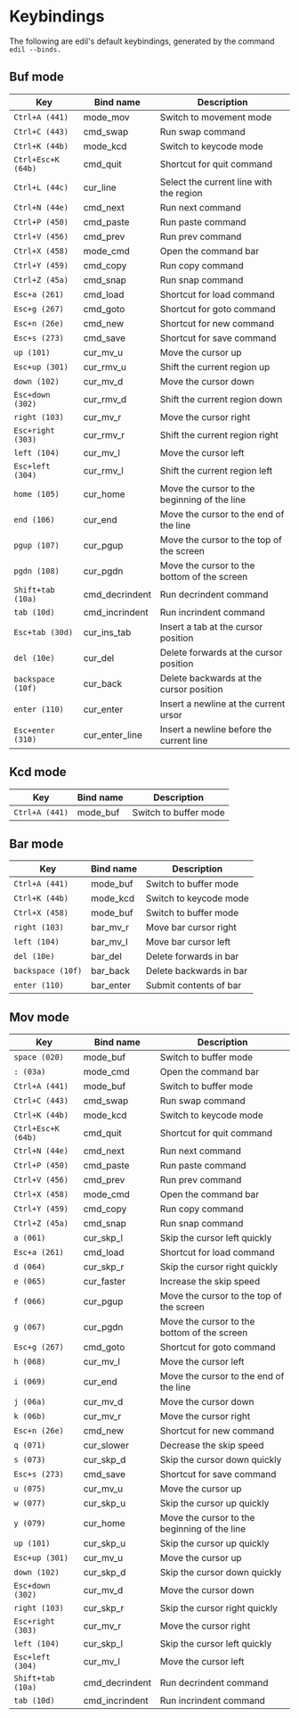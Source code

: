 Keybindings
===========

The following are edil's default keybindings, generated by the
command `edil --binds.`

Buf mode
--------
 | Key                 | Bind name           | Description                                   |
 |---------------------|---------------------|-----------------------------------------------|
 | `Ctrl+A (441)`      | mode_mov            | Switch to movement mode                       |
 | `Ctrl+C (443)`      | cmd_swap            | Run swap command                              |
 | `Ctrl+K (44b)`      | mode_kcd            | Switch to keycode mode                        |
 | `Ctrl+Esc+K (64b)`  | cmd_quit            | Shortcut for quit command                     |
 | `Ctrl+L (44c)`      | cur_line            | Select the current line with the region       |
 | `Ctrl+N (44e)`      | cmd_next            | Run next command                              |
 | `Ctrl+P (450)`      | cmd_paste           | Run paste command                             |
 | `Ctrl+V (456)`      | cmd_prev            | Run prev command                              |
 | `Ctrl+X (458)`      | mode_cmd            | Open the command bar                          |
 | `Ctrl+Y (459)`      | cmd_copy            | Run copy command                              |
 | `Ctrl+Z (45a)`      | cmd_snap            | Run snap command                              |
 | `Esc+a (261)`       | cmd_load            | Shortcut for load command                     |
 | `Esc+g (267)`       | cmd_goto            | Shortcut for goto command                     |
 | `Esc+n (26e)`       | cmd_new             | Shortcut for new command                      |
 | `Esc+s (273)`       | cmd_save            | Shortcut for save command                     |
 | `up (101)`          | cur_mv_u            | Move the cursor up                            |
 | `Esc+up (301)`      | cur_rmv_u           | Shift the current region up                   |
 | `down (102)`        | cur_mv_d            | Move the cursor down                          |
 | `Esc+down (302)`    | cur_rmv_d           | Shift the current region down                 |
 | `right (103)`       | cur_mv_r            | Move the cursor right                         |
 | `Esc+right (303)`   | cur_rmv_r           | Shift the current region right                |
 | `left (104)`        | cur_mv_l            | Move the cursor left                          |
 | `Esc+left (304)`    | cur_rmv_l           | Shift the current region left                 |
 | `home (105)`        | cur_home            | Move the cursor to the beginning of the line  |
 | `end (106)`         | cur_end             | Move the cursor to the end of the line        |
 | `pgup (107)`        | cur_pgup            | Move the cursor to the top of the screen      |
 | `pgdn (108)`        | cur_pgdn            | Move the cursor to the bottom of the screen   |
 | `Shift+tab (10a)`   | cmd_decrindent      | Run decrindent command                        |
 | `tab (10d)`         | cmd_incrindent      | Run incrindent command                        |
 | `Esc+tab (30d)`     | cur_ins_tab         | Insert a tab at the cursor position           |
 | `del (10e)`         | cur_del             | Delete forwards at the cursor position        |
 | `backspace (10f)`   | cur_back            | Delete backwards at the cursor position       |
 | `enter (110)`       | cur_enter           | Insert a newline at the current ursor         |
 | `Esc+enter (310)`   | cur_enter_line      | Insert a newline before the current line      |

Kcd mode
--------
 | Key                 | Bind name           | Description                                   |
 |---------------------|---------------------|-----------------------------------------------|
 | `Ctrl+A (441)`      | mode_buf            | Switch to buffer mode                         |

Bar mode
--------
 | Key                 | Bind name           | Description                                   |
 |---------------------|---------------------|-----------------------------------------------|
 | `Ctrl+A (441)`      | mode_buf            | Switch to buffer mode                         |
 | `Ctrl+K (44b)`      | mode_kcd            | Switch to keycode mode                        |
 | `Ctrl+X (458)`      | mode_buf            | Switch to buffer mode                         |
 | `right (103)`       | bar_mv_r            | Move bar cursor right                         |
 | `left (104)`        | bar_mv_l            | Move bar cursor left                          |
 | `del (10e)`         | bar_del             | Delete forwards in bar                        |
 | `backspace (10f)`   | bar_back            | Delete backwards in bar                       |
 | `enter (110)`       | bar_enter           | Submit contents of bar                        |

Mov mode
--------
 | Key                 | Bind name           | Description                                   |
 |---------------------|---------------------|-----------------------------------------------|
 | `space (020)`       | mode_buf            | Switch to buffer mode                         |
 | `: (03a)`           | mode_cmd            | Open the command bar                          |
 | `Ctrl+A (441)`      | mode_buf            | Switch to buffer mode                         |
 | `Ctrl+C (443)`      | cmd_swap            | Run swap command                              |
 | `Ctrl+K (44b)`      | mode_kcd            | Switch to keycode mode                        |
 | `Ctrl+Esc+K (64b)`  | cmd_quit            | Shortcut for quit command                     |
 | `Ctrl+N (44e)`      | cmd_next            | Run next command                              |
 | `Ctrl+P (450)`      | cmd_paste           | Run paste command                             |
 | `Ctrl+V (456)`      | cmd_prev            | Run prev command                              |
 | `Ctrl+X (458)`      | mode_cmd            | Open the command bar                          |
 | `Ctrl+Y (459)`      | cmd_copy            | Run copy command                              |
 | `Ctrl+Z (45a)`      | cmd_snap            | Run snap command                              |
 | `a (061)`           | cur_skp_l           | Skip the cursor left quickly                  |
 | `Esc+a (261)`       | cmd_load            | Shortcut for load command                     |
 | `d (064)`           | cur_skp_r           | Skip the cursor right quickly                 |
 | `e (065)`           | cur_faster          | Increase the skip speed                       |
 | `f (066)`           | cur_pgup            | Move the cursor to the top of the screen      |
 | `g (067)`           | cur_pgdn            | Move the cursor to the bottom of the screen   |
 | `Esc+g (267)`       | cmd_goto            | Shortcut for goto command                     |
 | `h (068)`           | cur_mv_l            | Move the cursor left                          |
 | `i (069)`           | cur_end             | Move the cursor to the end of the line        |
 | `j (06a)`           | cur_mv_d            | Move the cursor down                          |
 | `k (06b)`           | cur_mv_r            | Move the cursor right                         |
 | `Esc+n (26e)`       | cmd_new             | Shortcut for new command                      |
 | `q (071)`           | cur_slower          | Decrease the skip speed                       |
 | `s (073)`           | cur_skp_d           | Skip the cursor down quickly                  |
 | `Esc+s (273)`       | cmd_save            | Shortcut for save command                     |
 | `u (075)`           | cur_mv_u            | Move the cursor up                            |
 | `w (077)`           | cur_skp_u           | Skip the cursor up quickly                    |
 | `y (079)`           | cur_home            | Move the cursor to the beginning of the line  |
 | `up (101)`          | cur_skp_u           | Skip the cursor up quickly                    |
 | `Esc+up (301)`      | cur_mv_u            | Move the cursor up                            |
 | `down (102)`        | cur_skp_d           | Skip the cursor down quickly                  |
 | `Esc+down (302)`    | cur_mv_d            | Move the cursor down                          |
 | `right (103)`       | cur_skp_r           | Skip the cursor right quickly                 |
 | `Esc+right (303)`   | cur_mv_r            | Move the cursor right                         |
 | `left (104)`        | cur_skp_l           | Skip the cursor left quickly                  |
 | `Esc+left (304)`    | cur_mv_l            | Move the cursor left                          |
 | `Shift+tab (10a)`   | cmd_decrindent      | Run decrindent command                        |
 | `tab (10d)`         | cmd_incrindent      | Run incrindent command                        |
